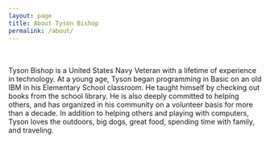 ```yaml
---
layout: page
title: About Tyson Bishop
permalink: /about/
---
```

<br>
<br>
Tyson Bishop is a United States Navy Veteran with a lifetime of experience in technology. At a young age, Tyson began programming in Basic on an old IBM in his Elementary School classroom. He taught himself by checking out books from the school library. He is also deeply committed to helping others, and has organized in his community on a volunteer basis for more than a decade. In addition to helping others and playing with computers, Tyson loves the outdoors, big dogs, great food, spending time with family, and traveling. 
